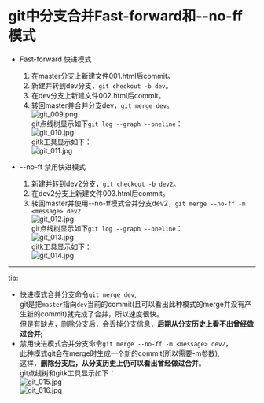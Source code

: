 # git中分支合并Fast-forward和--no-ff模式  

- Fast-forward 快进模式  
  1. 在master分支上新建文件001.html后commit。  
  1. 新建并转到dev分支，`git checkout -b dev`。  
  1. 在dev分支上新建文件002.html后commit。  
  1. 转回master并合并分支dev，`git merge dev`。  
![git_009.png](https://i.loli.net/2019/06/19/5d09c814c8c2078290.png)  
git点线树显示如下`git log --graph --oneline`：  
![git_010.jpg](https://i.loli.net/2019/06/19/5d09c814cc73881686.jpg)  
gitk工具显示如下：  
![git_011.jpg](https://i.loli.net/2019/06/19/5d09c8a99f53e91044.jpg)  

- --no-ff 禁用快进模式  
  1. 新建并转到dev2分支，`git checkout -b dev2`。  
  1. 在dev2分支上新建文件003.html后commit。  
  1. 转回master并使用--no-ff模式合并分支dev2，`git merge --no-ff -m <message> dev2`  
![git_012.jpg](https://i.loli.net/2019/06/19/5d09c8a9a36af78824.jpg)  
git点线树显示如下`git log --graph --oneline`：  
![git_013.jpg](https://i.loli.net/2019/06/19/5d09c8aa3cef629788.jpg)  
gitk工具显示如下：  
![git_014.jpg](https://i.loli.net/2019/06/19/5d09c8aa0713092709.jpg)  

***

tip:  

- 快进模式合并分支命令`git merge dev`,  
git是把`master`指向`dev`当前的commit(且可以看出此种模式的merge并没有产生新的commit)就完成了合并，所以速度很快。  
但是有缺点，删除分支后，会丢掉分支信息，__后期从分支历史上看不出曾经做过合并__;  
- 禁用快进模式合并分支命令`git merge --no-ff -m <message> dev2`，  
此种模式git会在merge时生成一个新的commit(所以需要-m参数),  
这样，__删除分支后，从分支历史上仍可以看出曾经做过合并__。  
git点线树和gitk工具显示如下：  
![git_015.jpg](https://i.loli.net/2019/06/19/5d09c8a9b600a92263.jpg)  
![git_016.jpg](https://i.loli.net/2019/06/19/5d09c8a9a162879558.jpg)  
